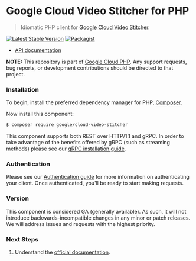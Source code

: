 # Google Cloud Video Stitcher for PHP

> Idiomatic PHP client for [Google Cloud Video Stitcher](https://cloud.google.com/video-stitcher).

[![Latest Stable Version](https://poser.pugx.org/google/cloud-video-stitcher/v/stable)](https://packagist.org/packages/google/cloud-video-stitcher) [![Packagist](https://img.shields.io/packagist/dm/google/cloud-video-stitcher.svg)](https://packagist.org/packages/google/cloud-video-stitcher)

* [API documentation](https://cloud.google.com/php/docs/reference/cloud-video-stitcher/latest)

**NOTE:** This repository is part of [Google Cloud PHP](https://github.com/googleapis/google-cloud-php). Any
support requests, bug reports, or development contributions should be directed to
that project.

### Installation

To begin, install the preferred dependency manager for PHP, [Composer](https://getcomposer.org/).

Now install this component:

```sh
$ composer require google/cloud-video-stitcher
```

This component supports both REST over HTTP/1.1 and gRPC. In order to take advantage of the benefits offered by gRPC (such as streaming methods)
please see our [gRPC installation guide](https://cloud.google.com/php/grpc).

### Authentication

Please see our [Authentication guide](https://github.com/googleapis/google-cloud-php/blob/main/AUTHENTICATION.md) for more information
on authenticating your client. Once authenticated, you'll be ready to start making requests.

### Version

This component is considered GA (generally available). As such, it will not introduce backwards-incompatible changes in
any minor or patch releases. We will address issues and requests with the highest priority.

### Next Steps

1. Understand the [official documentation](https://cloud.google.com/video-stitcher/docs).
